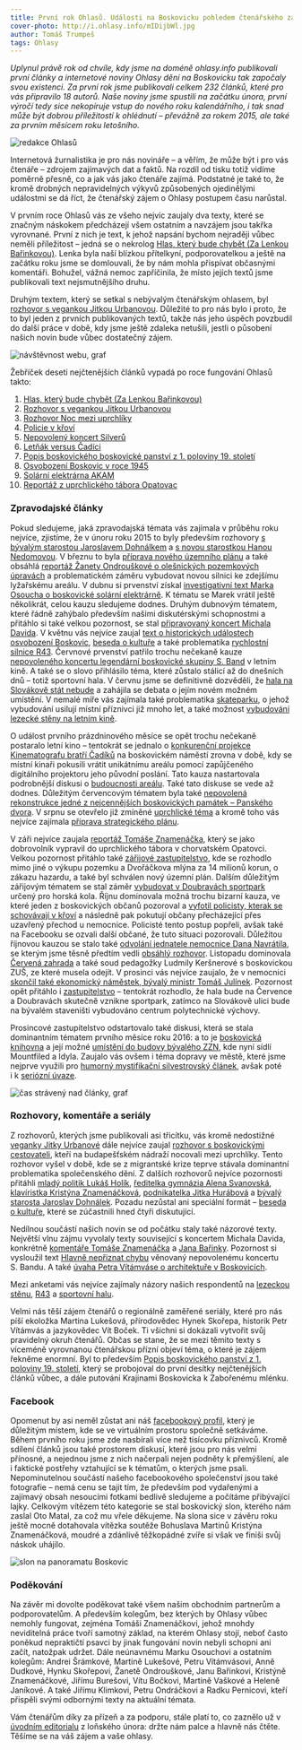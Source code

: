 ```yaml
---
title: První rok Ohlasů. Události na Boskovicku pohledem čtenářského zájmu
cover-photo: http://i.ohlasy.info/mIDijbWl.jpg
author: Tomáš Trumpeš
tags: Ohlasy
---
```


*Uplynul právě rok od chvíle, kdy jsme na doméně ohlasy.info publikovali první články a internetové noviny Ohlasy dění na Boskovicku tak započaly svou existenci. Za první rok jsme publikovali celkem 232 článků, které pro vás připravilo 18 autorů. Naše noviny jsme spustili na začátku února, první výročí tedy sice nekopíruje vstup do nového roku kalendářního, i tak snad může být dobrou příležitostí k ohlédnutí – převážně za rokem 2015, ale také za prvním měsícem roku letošního.*

<img src="http://i.ohlasy.info/mIDijbW.jpg" alt="redakce Ohlasů" class="img-responsive img-popup" data-author="Igor Láník">

Internetová žurnalistika je pro nás novináře – a věřím, že může být i pro vás čtenáře – zdrojem zajímavých dat a faktů. Na rozdíl od tisku totiž vidíme poměrně přesně, co a jak vás jako čtenáře zajímá. Podstatné je také to, že kromě drobných nepravidelných výkyvů způsobených ojedinělými událostmi se dá říct, že čtenářský zájem o Ohlasy postupem času narůstal.

V prvním roce Ohlasů vás ze všeho nejvíc zaujaly dva texty, které se značným náskokem předcházejí všem ostatním a navzájem jsou takřka vyrovnané. První z nich je text, k jehož napsání bychom nejraději vůbec neměli příležitost – jedná se o nekrolog [Hlas, který bude chybět (Za Lenkou Bařinkovou)](/clanky/2015/12/lenka-odesla.html). Lenka byla naší blízkou přítelkyní, podporovatelkou a ještě na začátku roku jsme se domlouvali, že by nám mohla přispívat občasnými komentáři. Bohužel, vážná nemoc zapříčinila, že místo jejích textů jsme publikovali text nejsmutnějšího druhu.

Druhým textem, který se setkal s nebývalým čtenářským ohlasem, byl [rozhovor s vegankou Jitkou Urbanovou](/clanky/2015/02/rozhovor-jitka-urbanova.html). Důležité to pro nás bylo i proto, že to byl jeden z prvních publikovaných textů, takže nás jeho úspěch povzbudil do další práce v době, kdy jsme ještě zdaleka netušili, jestli o působení našich novin bude vůbec dostatečný zájem.

<img src="http://i.imgur.com/xGxH5SH.png" alt="návštěvnost webu, graf" class="img-responsive img-popup img-framed" data-author="Tomáš Znamenáček">

Žebříček deseti nejčtenějších článků vypadá po roce fungování Ohlasů takto:

1. [Hlas, který bude chybět (Za Lenkou Bařinkovou)](/clanky/2015/12/lenka-odesla.html)
2. [Rozhovor s vegankou Jitkou Urbanovou](/clanky/2015/02/rozhovor-jitka-urbanova.html)
3. [Rozhovor Noc mezi uprchlíky](/clanky/2015/08/noc-mezi-uprchliky.html)
4. [Policie v křoví](/clanky/2015/10/policie-v-krovi.html)
5. [Nepovolený koncert Silverů](/clanky/2015/06/silveri-nebudou.html)
6. [Letňák versus Čadíci](/clanky/2015/07/letnak-versus-cadici.html)
7. [Popis boskovického boskovické panství z 1. poloviny 19. století](/clanky/2015/04/boskovicke-panstvi.html)
8. [Osvobození Boskovic v roce 1945](/clanky/2015/05/osvobozeni-boskovic.html)
9. [Solární elektrárna AKAM](/clanky/2015/04/solarni-elektrarna.html)
10. [Reportáž z uprchlického tábora Opatovac](/clanky/2015/09/reportaz-opatovac.html)

### Zpravodajské články

Pokud sledujeme, jaká zpravodajská témata vás zajímala v průběhu roku nejvíce, zjistíme, že v únoru roku 2015 to byly především rozhovory [s bývalým starostou Jaroslavem Dohnálkem](/clanky/2015/02/rozhovor-jaroslav-dohnalek.html) a [s novou starostkou Hanou Nedomovou](/clanky/2015/02/rozhovor-hana-nedomova.html). V březnu to byla [příprava nového územního plánu](/clanky/2015/03/novy-uzemni-plan.html) a také obsáhlá [reportáž Žanety Ondrouškové o olešnických pozemkových úpravách](/clanky/2015/03/olesnicka-asfaltka.html) a problematickém záměru vybudovat novou silnici ke zdejšímu lyžařskému areálu. V dubnu si prvenství získal [investigativní text Marka Osoucha o boskovické solární elektrárně](/clanky/2015/04/solarni-elektrarna.html). K tématu se Marek vrátil ještě několikrát, celou kauzu sledujeme dodnes. Druhým dubnovým tématem, které řádně zahýbalo především našimi diskutérskými schopnostmi a přitáhlo si také velkou pozornost, se stal [připravovaný koncert Michala Davida](/clanky/2015/04/podpora-kultury.html). V květnu vás nejvíce zaujal [text o historických událostech osvobození Boskovic](/clanky/2015/05/osvobozeni-boskovic.html), [beseda o kultuře](/clanky/2015/05/beseda-kultura.html) a také problematika [rychlostní silnice R43](/clanky/2015/05/R43.html). Červnové prvenství patřilo trochu nečekaně kauze [nepovoleného koncertu legendární boskovické skupiny S. Band](/clanky/2015/06/silveri-nebudou.html) v letním kině. A také se o slovo přihlásilo téma, které zůstalo stálicí až do dnešních dnů – totiž sportovní hala. V červnu jsme se definitivně dozvěděli, že [hala na Slovákově stát nebude](/clanky/2015/06/hala-zastavena.html) a zahájila se debata o jejím novém možném umístění. V nemalé míře vás zajímala také problematika [skateparku](/clanky/2015/06/skatepark.html), o jehož vybudování usilují místní příznivci již mnoho let, a také možnost [vybudování lezecké stěny na letním kině](/clanky/2015/06/rozhovor-lezecka-stena.html).

O událost prvního prázdninového měsíce se opět trochu nečekaně postaralo letní kino – tentokrát se jednalo o [konkurenční projekce Kinematografu bratří Čadíků](/clanky/2015/07/letnak-versus-cadici.html) na boskovickém náměstí zrovna v době, kdy se místní kinaři pokusili vrátit unikátnímu areálu pomocí zapůjčeného digitálního projektoru jeho původní poslání. Tato kauza nastartovala podrobnější diskusi o [budoucnosti areálu](/clanky/2015/08/rekonstrukce-letnaku.html). Také tato diskuse se vede až dodnes. Důležitým červencovým tématem byla také [nepovolená rekonstrukce jedné z nejcennějších boskovických památek – Panského dvora](/clanky/2015/07/pansky-dvur-bez-razitka.html). V srpnu se otevřelo již zmíněné [uprchlické téma](/clanky/2015/08/noc-mezi-uprchliky.html) a kromě toho vás nejvíce zajímala [příprava strategického plánu](/clanky/2015/08/strategicky-plan.html).

V záři nejvíce zaujala [reportáž Tomáše Znamenáčka](/clanky/2015/09/reportaz-opatovac.html), který se jako dobrovolník vypravil do uprchlického tábora v chorvatském Opatovci. Velkou pozornost přitáhlo také [zářijové zastupitelstvo](/clanky/2015/09/zastupitelstvo.html), kde se rozhodlo mimo jiné o výkupu pozemku a Dvořáčkova mlýna za 14 milionů korun, o zákazu hazardu, a také byl schválen nový územní plán. Dalším důležitým zářijovým tématem se stal záměr [vybudovat v Doubravách sportpark](/clanky/2015/09/bikepark.html) určený pro horská kola. Říjnu dominovala možná trochu bizarní kauza, ve které jeden z boskovických občanů pozoroval a [vyfotil policisty, kterak se schovávají v křoví](/clanky/2015/10/policie-v-krovi.html) a následně pak pokutují občany přecházející přes uzavřený přechod u nemocnice. Policisté tento postup popřeli, avšak také na Facebooku se ozvali další občané, že tuto situaci pozorovali. Důležitou říjnovou kauzou se stalo také [odvolání jednatele nemocnice Dana Navrátila](/clanky/2015/10/navratil-odvolan.html), se kterým jsme těsně předtím vedli [obsáhlý rozhovor](/clanky/2015/10/rozhovor-navratil.html). Listopadu dominovala [Červená zahrada](/clanky/2015/11/varianty-haly.html) a také soud pedagožky Ludmily Keršnerové s boskovickou ZUŠ, ze které musela odejít. V prosinci vás nejvíce zaujalo, že v nemocnici [skončil také ekonomický náměstek, bývalý ministr Tomáš Julínek](/clanky/2015/12/julinek-odvolan.html). Pozornost opět přitáhlo i [zastupitelstvo](/clanky/2015/12/zastupitelstvo.html) – tentokrát rozhodlo, že hala bude na Července a Doubravách skutečně vznikne sportpark, zatímco na Slovákově ulici bude na bývalém staveništi vybudováno centrum polytechnické výchovy.

Prosincové zastupitelstvo odstartovalo také diskusi, která se stala dominantním tématem prvního měsíce roku 2016: a to je [boskovická knihovna](/clanky/2016/01/knihovna.html) a její možné [umístění do budovy bývalého ZZN](/clanky/2016/01/budova-zzn.html), kde nyní sídlí Mountfiled a Idyla. Zaujalo vás ovšem i téma dopravy ve městě, které jsme nejprve využili pro [humorný mystifikační silvestrovský článek](/clanky/2015/12/silvestrovske-reseni-parkovacich-mist.html), avšak poté i k [seriózní úvaze](/clanky/2016/01/doprava-ve-meste.html).

<img src="http://i.imgur.com/nd78pJZ.png" alt="čas strávený nad články, graf" class="img-responsive img-popup img-framed" data-author="Tomáš Znamenáček">

### Rozhovory, komentáře a seriály

Z rozhovorů, kterých jsme publikovali asi třicítku, vás kromě nedostižné [veganky Jitky Urbanové](/clanky/2015/02/rozhovor-jitka-urbanova.html) dále nejvíce zaujal [rozhovor s boskovickými cestovateli](/clanky/2015/08/noc-mezi-uprchliky.html), kteří na budapešťském nádraží nocovali mezi uprchlíky. Tento rozhovor vyšel v době, kde se z migrantské krize teprve stávala dominantní problematika společenského dění. Z dalších rozhovorů nejvíce pozornosti přitáhli [mladý politik Lukáš Holík](/clanky/2015/04/rozhovor-lukas-holik.html), [ředitelka gymnázia Alena Svanovská](/clanky/2015/06/rozhovor-alena-svanovska.html), [klavíristka Kristýna Znamenáčková](/clanky/2015/12/rozhovor-znamenackova.html), [podnikatelka Jitka Hurábová](/clanky/2015/12/rozhovor-hurabova.html) a [bývalý starosta Jaroslav Dohnálek](/clanky/2015/02/rozhovor-jaroslav-dohnalek.html). Pozadu nezůstal ani speciální formát – [beseda o kultuře](/clanky/2015/05/beseda-kultura.html), které se zúčastnili hned čtyři diskutující.

Nedílnou součástí našich novin se od počátku staly také názorové texty. Největší vlnu zájmu vyvolaly texty související s koncertem Michala Davida, konkrétně [komentáře Tomáše Znamenáčka](/clanky/2015/04/podpora-kultury.html) a [Jana Bařinky](/clanky/2015/04/michal-david-za-hranici.html). Pozornost si vysloužil text [Hlavně nepřiznat chybu](/clanky/2015/06/nepriznat-chybu.html) věnovaný nepovolenému koncertu S. Bandu. A také [úvaha Petra Vítámváse o architektuře v Boskovicích](/clanky/2015/10/architektura-v-boskovicich.html).

Mezi anketami vás nejvíce zajímaly názory našich respondentů na [lezeckou stěnu](/clanky/2015/08/anketa-stena.html), [R43](/clanky/2015/05/R43.html) a [sportovní halu](/clanky/2015/03/anketa-sportovni-hala.html).

Velmi nás těší zájem čtenářů o regionálně zaměřené seriály, které pro nás píší ekoložka Martina Lukešová, přírodovědec Hynek Skořepa, historik Petr Vítámvás a jazykovědec Vít Boček. Ti všichni si dokázali vytvořit svůj pravidelný okruh čtenářů. Občas se stane, že se mezi těmito texty s víceméně vyrovnanou čtenářskou přízní objeví téma, o které je zájem řekněme enormní. Byl to především [Popis boskovického panství z 1. poloviny 19. století](/clanky/2015/04/boskovicke-panstvi.html), který se probojoval do první desítky nejčtenějších článků vůbec, a dále putování Krajinami Boskovicka k Zabořenému mlénku.

### Facebook

Opomenut by asi neměl zůstat ani náš [facebookový profil](https://www.facebook.com/ohlasy/), který je důležitým místem, kde se ve virtuálním prostoru společně setkáváme. Během prvního roku jsme zde nasbírali více než tisícovku příznivců. Kromě sdílení článků jsou také prostorem diskusí, které jsou pro nás velmi přínosné, a nejednou jsme z nich načerpali nejen podněty k přemýšlení, ale i faktické postřehy vztahující se k tématům, o kterých jsme psali. Nepominutelnou součástí našeho facebookového společenství jsou také fotografie – nemá cenu se tajit tím, že především pod vydařenými a zajímavý obsah nesoucími fotkami bedlivě sledujeme a počítáme přibývající lajky. Celkovým vítězem této kategorie se stal boskovický slon, kterého nám zaslal Oto Matal, za což mu vřele děkujeme. Na slona sice v závěru roku ještě mocně dotahovala vítězka soutěže Bohuslava Martinů Kristýna Znamenáčková, moudré a zdánlivě těžkopádné zvíře si však ve finiši svůj náskok uhájilo.

<img src="http://i.ohlasy.info/Qh3YSah.jpg" alt="slon na panoramatu Boskovic" class="img-responsive img-popup" data-author="Oto Matal">

### Poděkování

Na závěr mi dovolte poděkovat také všem našim obchodním partnerům a podporovatelům. A především kolegům, bez kterých by Ohlasy vůbec nemohly fungovat, zejména Tomáši Znamenáčkovi, jehož mnohdy neviditelná práce tvoří samotný základ, na kterém Ohlasy stojí, neboť často poněkud nepraktičtí psavci by jinak fungování novin nebyli schopni ani začít, natožpak udržet. Dále neúnavnému Marku Osouchovi a ostatním kolegům: Andrei Šrámkové, Martině Lukešové, Petru Vítámvásovi, Anně Dudkové, Hynku Skořepovi, Žanetě Ondrouškové, Janu Bařinkovi, Kristýně Znamenáčkové, Jiřímu Burešovi, Vítu Bočkovi, Martině Vaškové a Heleně Janíkové. A také Jiřímu Klimkovi, Petru Ondráčkovi a Radku Pernicovi, kteří přispěli svými odbornými texty na aktuální témata.

Vám čtenářům díky za přízeň a za podporu, stále platí to, co zaznělo už v [úvodním editorialu](/clanky/2015/01/editorial.html) z loňského února: držte nám palce a hlavně nás čtěte. Těšíme se na váš zájem a vaše ohlasy.
